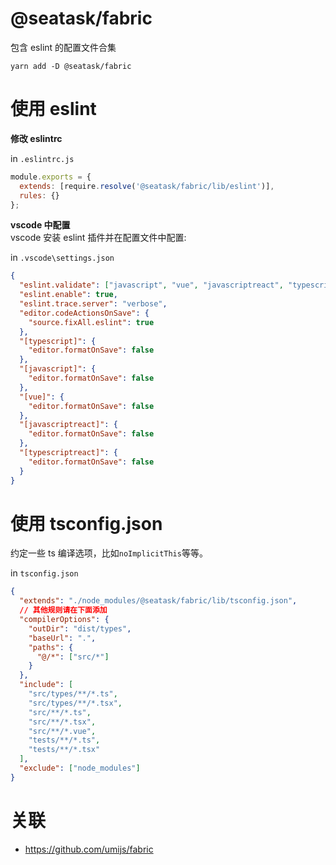 # @seatask/fabric

包含 eslint 的配置文件合集

```
yarn add -D @seatask/fabric
```

# 使用 eslint

**修改 eslintrc**

in `.eslintrc.js`

```js
module.exports = {
  extends: [require.resolve('@seatask/fabric/lib/eslint')],
  rules: {}
};
```

**vscode 中配置**  
vscode 安装 eslint 插件并在配置文件中配置:

in `.vscode\settings.json`

```json
{
  "eslint.validate": ["javascript", "vue", "javascriptreact", "typescript", "typescriptreact"],
  "eslint.enable": true,
  "eslint.trace.server": "verbose",
  "editor.codeActionsOnSave": {
    "source.fixAll.eslint": true
  },
  "[typescript]": {
    "editor.formatOnSave": false
  },
  "[javascript]": {
    "editor.formatOnSave": false
  },
  "[vue]": {
    "editor.formatOnSave": false
  },
  "[javascriptreact]": {
    "editor.formatOnSave": false
  },
  "[typescriptreact]": {
    "editor.formatOnSave": false
  }
}
```

# 使用 tsconfig.json

约定一些 ts 编译选项，比如`noImplicitThis`等等。

in `tsconfig.json`

```json
{
  "extends": "./node_modules/@seatask/fabric/lib/tsconfig.json",
  // 其他规则请在下面添加
  "compilerOptions": {
    "outDir": "dist/types",
    "baseUrl": ".",
    "paths": {
      "@/*": ["src/*"]
    }
  },
  "include": [
    "src/types/**/*.ts",
    "src/types/**/*.tsx",
    "src/**/*.ts",
    "src/**/*.tsx",
    "src/**/*.vue",
    "tests/**/*.ts",
    "tests/**/*.tsx"
  ],
  "exclude": ["node_modules"]
}
```

# 关联

- https://github.com/umijs/fabric
